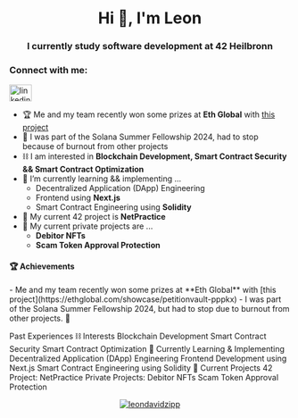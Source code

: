 <h1 align="center">Hi 👋, I'm Leon</h1>
<h3 align="center">I currently study software development at 42 Heilbronn</h3>
<h3 align="left">Connect with me:</h3>
<p align="left">
<a href="https://linkedin.com/in/leon-david-zipp-b3840621a" target="blank"><img align="center" src="https://raw.githubusercontent.com/rahuldkjain/github-profile-readme-generator/master/src/images/icons/Social/linked-in-alt.svg" alt="linkedin.com/in/leon-david-zipp-b3840621a" height="30" width="40" /></a>
</p>

- 🏆 Me and my team recently won some prizes at **Eth Global** with [this project](https://ethglobal.com/showcase/petitionvault-pppkx)
- 🫠 I was part of the Solana Summer Fellowship 2024, had to stop because of burnout from other projects
- ⛓️ I am interested in **Blockchain Development, Smart Contract Security && Smart Contract Optimization**
- 🌱 I’m currently learning && implementing ...
   - Decentralized Application (DApp) Engineering  
   - Frontend using **Next.js**
   - Smart Contract Engineering using **Solidity**
- 🏅 My current 42 project is **NetPractice**
- 🏅 My current private projects are ...
   - **Debitor NFTs**
   - **Scam Token Approval Protection**

<h4 align="left">🏆 Achievements</h4>
<p align="left">
- Me and my team recently won some prizes at **Eth Global** with [this project](https://ethglobal.com/showcase/petitionvault-pppkx)
- I was part of the Solana Summer Fellowship 2024, but had to stop due to burnout from other projects. 🫠
<p/>
<p align="left">
 Past Experiences
⛓️ Interests
Blockchain Development
Smart Contract Security
Smart Contract Optimization
🌱 Currently Learning & Implementing
Decentralized Application (DApp) Engineering
Frontend Development using Next.js
Smart Contract Engineering using Solidity
🏅 Current Projects
42 Project: NetPractice
Private Projects:
Debitor NFTs
Scam Token Approval Protection
<p/>

<p align="center"> <a href="https://github.com/ryo-ma/github-profile-trophy"><img src="https://github-profile-trophy.vercel.app/?username=leondavidzipp" alt="leondavidzipp" /></a> </p>


